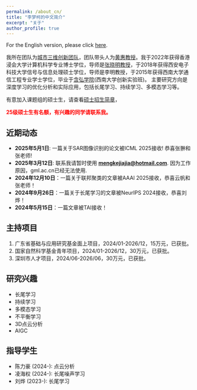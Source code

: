 ```yaml
---
permalink: /about_cn/
title: "李梦柯的中文简介"
excerpt: "关于"
author_profile: true
---
```


For the English version, please click [here](https://keke921.github.io/).

我所在团队为[城市三维创新团队](https://vcc.tech/index.html)，团队带头人为[黄惠教授](https://vcc.tech/~huihuang/home)。我于2022年获得香港浸会大学计算机科学专业博士学位，导师是[张晓明教授](http://www.comp.hkbu.edu.hk/~ymc/)，于2018年获得西安电子科技大学信号与信息处理硕士学位，导师是李明教授，于2015年获得西南大学通信工程专业学士学位，毕业于[含弘学院](http://hanhong.swu.edu.cn/index.htm)(西南大学创新实验班)。 主要研究方向是深度学习的优化分析和实际应用，包括长尾学习、持续学习、多模态学习等。

有意加入课题组的硕士生，请查看[硕士招生简章](http://keke921.github.io/postgraduate)，

<span style="color:red">**25级硕士生有名额，有兴趣的同学请联系我。**</span>


## 近期动态
* **2025年5月1日**: 一篇关于SAR图像识别的论文被ICML 2025接收! 恭喜张翀和张老师!
* **2025年3月12日**: 联系我请暂时使用 **mengkejiajia@hotmail.com**. 因为工作原因，gml.ac.cn已经无法使用.
* **2024年12月10日**：一篇关于联邦聚类的文章被AAAI 2025接收，恭喜云帆和张老师！
* **2024年9月26日**：一篇关于长尾学习的文章被NeurIPS 2024接收，恭喜刘烨！
* **2024年5月15日**：一篇文章被TAI接收！


<!--
* **2024年4月29日**：一篇合作文章被TPAMI接收，恭喜志锴！
* **2024年4月17日**：一篇关于长尾持续学习的文章被IJCAI接收，恭喜晨星和卢老师！
* **2023年12月9日**：一篇文章被AAAI接收！
* **2023年12月4日**：广东省基础与应用研究基金面上项目成功立项。
* **2023年10月10日**：一篇合作文章被TPAMI接收，恭喜伟超！
* **2023年8月24日**：国家自然科学基金青年项目成功立项。
* **2023年8月22日**：一篇合作文章被TCSVT接收，恭喜志锴！
* **2023年2月28日**：一篇文章被CVPR接收，恭喜金焱和卢老师！
* **2022年12月12日**：入职光明实验室，成功找到找到组织（[VCC](https://vcc.tech/index.html)）。
-->


## 主持项目

1. 广东省基础与应用研究基金面上项目，2024/01-2026/12，15万元，已获批。
2. 国家自然科学基金青年项目，2024/01-2026/12，30万元，已获批。
3. 深圳市人才项目，2024/06-2026/06，30万元，已获批。


## 研究兴趣

* 长尾学习
* 持续学习
* 多模态学习
* 不平衡学习
* 3D点云分析
* AIGC


## 指导学生
* 陈力豪 (2024-): 点云分析
* 凌海权 (2024-): 长尾噪声学习
* 刘烨 (2023-): 长尾学习
